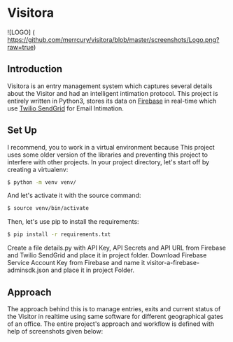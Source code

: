 # Visitora

![LOGO] ( https://github.com/merrcury/visitora/blob/master/screenshots/Logo.png?raw=true)

## Introduction
Visitora is an entry management system which captures several details about the Visitor and had an intelligent intimation protocol. This project is entirely written in Python3, stores its data on [Firebase](https://firebase.google.com/) in real-time which use [Twilio SendGrid](https://sendgrid.com/) for Email Intimation. 

## Set Up
I recommend, you to work in a virtual environment because This project uses some older version of the libraries and preventing this project to interfere with other projects. In your project directory, let's start off by creating a virtualenv:
``` bash 
$ python -m venv venv/
```
And let's activate it with the source command:
``` bash
$ source venv/bin/activate
```
Then, let's use pip to install the requirements:
``` bash
$ pip install -r requirements.txt
```
Create a file details.py with API Key, API Secrets and API URL from Firebase and Twilio SendGrid and place it in project folder. Download Firebase Service Account Key from Firebase and name it visitor-a-firebase-adminsdk.json and place it in project Folder.

## Approach 
The approach behind this is to manage entries, exits and current status of the Visitor in realtime using same software for different geographical gates of an office. The entire project's approach and workflow is defined with help of screenshots given below:
